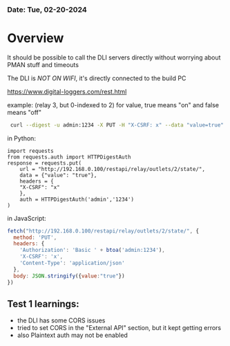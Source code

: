 ### Date: Tue, 02-20-2024 ###
# Overview
It should be possible to call the DLI servers directly without worrying about PMAN stuff and timeouts

The DLI is *NOT ON WIFI*, it's directly connected to the build PC

https://www.digital-loggers.com/rest.html

example: (relay 3, but 0-indexed to 2)
for value, true means "on" and false means "off"

```sh
 curl --digest -u admin:1234 -X PUT -H "X-CSRF: x" --data "value=true" "http://192.168.0.100/restapi/relay/outlets/2/state/"
```

in Python:
```python3
import requests
from requests.auth import HTTPDigestAuth
response = requests.put(
	url = "http://192.168.0.100/restapi/relay/outlets/2/state/",
	data = {"value": "true"},
	headers = {
	"X-CSRF": "x"
	},
	auth = HTTPDigestAuth('admin','1234')
)
```

in JavaScript:
```js
fetch("http://192.168.0.100/restapi/relay/outlets/2/state/", {
  method: 'PUT', 
  headers: {
    'Authorization': 'Basic ' + btoa('admin:1234'), 
    'X-CSRF': 'x',
    'Content-Type': 'application/json'
  },
  body: JSON.stringify({value:"true"}) 
})
```

## Test 1 learnings:
- the DLI has some CORS issues
- tried to set CORS in the "External API" section, but it kept getting errors
- also Plaintext auth may not be enabled 
